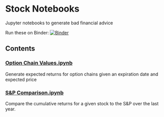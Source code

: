 # Stock Notebooks
Jupyter notebooks to generate bad financial advice

Run these on Binder: [![Binder](https://mybinder.org/badge_logo.svg)](https://mybinder.org/v2/gh/danielsoneg/stonks_notebooks/HEAD)
## Contents
### [Option Chain Values.ipynb](https://mybinder.org/v2/gh/danielsoneg/stonks_notebooks/HEAD?filepath=Option%20Chain%20Values.ipynb)
Generate expected returns for option chains given an expiration date and
expected price

### [S&P Comparison.ipynb](https://mybinder.org/v2/gh/danielsoneg/stonks_notebooks/HEAD?filepath=/S%26P%20Comparison.ipynb)
Compare the cumulative returns for a given stock to the S&P over the last year. 
